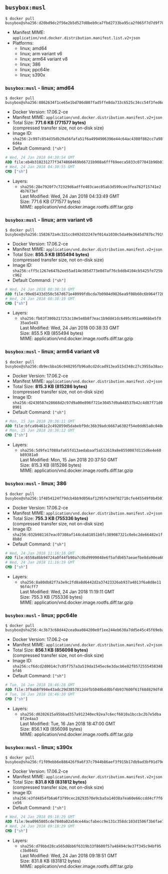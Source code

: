 ## `busybox:musl`

```console
$ docker pull busybox@sha256:d20bd9dc2f56e2b5d527d8beb9ca7fbd2733ba95ca2f065f7d7d9f70703742a5
```

-	Manifest MIME: `application/vnd.docker.distribution.manifest.list.v2+json`
-	Platforms:
	-	linux; amd64
	-	linux; arm variant v6
	-	linux; arm64 variant v8
	-	linux; 386
	-	linux; ppc64le
	-	linux; s390x

### `busybox:musl` - linux; amd64

```console
$ docker pull busybox@sha256:8862634f1ce65e1bd786d807fad5ffe8da733c6525c34cc54f3fed6d363a4a3f
```

-	Docker Version: 17.06.2-ce
-	Manifest MIME: `application/vnd.docker.distribution.manifest.v2+json`
-	Total Size: **771.6 KB (771577 bytes)**  
	(compressed transfer size, not on-disk size)
-	Image ID: `sha256:2c997c854d35db29a56fafa51f6a4994906396e44c64ac4308f862cc7a986d4a`
-	Default Command: `["sh"]`

```dockerfile
# Wed, 24 Jan 2018 04:30:54 GMT
ADD file:eb4b318231277f3474860469b66721b908a6fff69eeca5833c077841b96b0104 in / 
# Wed, 24 Jan 2018 04:30:55 GMT
CMD ["sh"]
```

-	Layers:
	-	`sha256:28e7920f7c72329d6adffe403caec05ab3d599cee3fea762f15741e24b7673ef`  
		Last Modified: Wed, 24 Jan 2018 04:33:49 GMT  
		Size: 771.6 KB (771577 bytes)  
		MIME: application/vnd.docker.image.rootfs.diff.tar.gzip

### `busybox:musl` - linux; arm variant v6

```console
$ docker pull busybox@sha256:1583672a4c321cc8492d32247ef014a1030c5da49e3645d787bc791968fd6ce2
```

-	Docker Version: 17.06.2-ce
-	Manifest MIME: `application/vnd.docker.distribution.manifest.v2+json`
-	Total Size: **855.5 KB (855494 bytes)**  
	(compressed transfer size, not on-disk size)
-	Image ID: `sha256:cff5c1267e647b2ee55ad14e385d773e8d7af76cbddb4104cb5425fe725bc962`
-	Default Command: `["sh"]`

```dockerfile
# Wed, 24 Jan 2018 00:38:18 GMT
ADD file:99e65433d350c567d671e40999fdbcda7b0984d9826ea9f08b60c6b964f72808 in / 
# Wed, 24 Jan 2018 00:38:19 GMT
CMD ["sh"]
```

-	Layers:
	-	`sha256:fb83f380b217253c10e5e8b8f7eac1b9dd41dc6495c951ae06bbe5f035aa5e43`  
		Last Modified: Wed, 24 Jan 2018 00:38:33 GMT  
		Size: 855.5 KB (855494 bytes)  
		MIME: application/vnd.docker.image.rootfs.diff.tar.gzip

### `busybox:musl` - linux; arm64 variant v8

```console
$ docker pull busybox@sha256:db9ecbba16c048295fb96a8cd2dcad913ea515d348c27c3955a38acc5f98db60
```

-	Docker Version: 17.06.2-ce
-	Manifest MIME: `application/vnd.docker.distribution.manifest.v2+json`
-	Total Size: **815.3 KB (815286 bytes)**  
	(compressed transfer size, not on-disk size)
-	Image ID: `sha256:d2430587e28668d2c97d9a00e896f721e30457d9ab48537b42c4d87f71d00901`
-	Default Command: `["sh"]`

```dockerfile
# Mon, 15 Jan 2018 20:36:11 GMT
ADD file:bfca9b461c2c492059d5dabebf9dc36b39adc6667a6302f54e0dd65a0c040d07 in / 
# Mon, 15 Jan 2018 20:36:12 GMT
CMD ["sh"]
```

-	Layers:
	-	`sha256:5d9fe1f088afa65fd13aedabaaf5a512619a8e8550087d115d6e4e60b89381a0`  
		Last Modified: Mon, 15 Jan 2018 20:37:50 GMT  
		Size: 815.3 KB (815286 bytes)  
		MIME: application/vnd.docker.image.rootfs.diff.tar.gzip

### `busybox:musl` - linux; 386

```console
$ docker pull busybox@sha256:1f4854124f79dcb4bb9d056af1295fe394f02718cfe445549f0b4501cec8b007
```

-	Docker Version: 17.06.2-ce
-	Manifest MIME: `application/vnd.docker.distribution.manifest.v2+json`
-	Total Size: **755.3 KB (755336 bytes)**  
	(compressed transfer size, not on-disk size)
-	Image ID: `sha256:032b981167eac07308af144cda81851b8fc389087321c0ebc2de66482e1f8b8d`
-	Default Command: `["sh"]`

```dockerfile
# Wed, 24 Jan 2018 11:16:18 GMT
ADD file:6558a8bb94724a0f44fb90a7c0bd9999048e6f5afdb657aeaefbe8da90ea6005 in / 
# Wed, 24 Jan 2018 11:16:19 GMT
CMD ["sh"]
```

-	Layers:
	-	`sha256:8a80db82f7a3e9c2fd8a8d6442d2a37423326ab937a4013f6a8d8e1196f4cff7`  
		Last Modified: Wed, 24 Jan 2018 11:19:11 GMT  
		Size: 755.3 KB (755336 bytes)  
		MIME: application/vnd.docker.image.rootfs.diff.tar.gzip

### `busybox:musl` - linux; ppc64le

```console
$ docker pull busybox@sha256:4c3b73c68d442cea9aa084200e0f1ee244eb630a7dd5e45c45f69eba9a03eb13
```

-	Docker Version: 17.06.2-ce
-	Manifest MIME: `application/vnd.docker.distribution.manifest.v2+json`
-	Total Size: **856.1 KB (856098 bytes)**  
	(compressed transfer size, not on-disk size)
-	Image ID: `sha256:cf6dcd2d0014c7c05f757a3a519da1545ec6e3dacb6e82f8572555458348bf46`
-	Default Command: `["sh"]`

```dockerfile
# Tue, 16 Jan 2018 18:46:28 GMT
ADD file:3f9ab8f994e43adc29d3857812d4fb5040bdd0bf4b937600f61f68d829dfd084 in / 
# Tue, 16 Jan 2018 18:46:30 GMT
CMD ["sh"]
```

-	Layers:
	-	`sha256:d0202615a95bbad357a912340ec92ea7c6ecf6810a1bccbc2b7e5dba8f2e4aa3`  
		Last Modified: Tue, 16 Jan 2018 18:47:00 GMT  
		Size: 856.1 KB (856098 bytes)  
		MIME: application/vnd.docker.image.rootfs.diff.tar.gzip

### `busybox:musl` - linux; s390x

```console
$ docker pull busybox@sha256:f1f09ebb6e886426f9a6f37c7944b86aef3f915b17db9ad3bf91d79eef2e447a
```

-	Docker Version: 17.06.2-ce
-	Manifest MIME: `application/vnd.docker.distribution.manifest.v2+json`
-	Total Size: **831.8 KB (831812 bytes)**  
	(compressed transfer size, not on-disk size)
-	Image ID: `sha256:e3fd4854fb6a6f3799cec28293570e9cba5a14038a7ea60e66ccdd4cf7f6ce56`
-	Default Command: `["sh"]`

```dockerfile
# Wed, 24 Jan 2018 09:18:29 GMT
ADD file:9ea0965805cde7840a02a54ce44acfabecc9e131c358dc103d1506f3b6fae794 in / 
# Wed, 24 Jan 2018 09:18:29 GMT
CMD ["sh"]
```

-	Layers:
	-	`sha256:d79bbd28ca565d6bb6f6319b33f8600f57a48494c9e37f345c94bf95c3bd04d1`  
		Last Modified: Wed, 24 Jan 2018 09:18:51 GMT  
		Size: 831.8 KB (831812 bytes)  
		MIME: application/vnd.docker.image.rootfs.diff.tar.gzip
